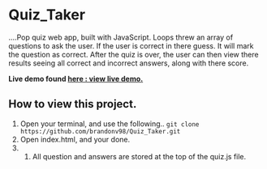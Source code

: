 # Quiz_Taker

....Pop quiz web app, built with JavaScript. Loops threw an array of questions to ask the user. If the user is correct in there guess. It will mark the question as correct. After the quiz is over, the user can then view there results seeing all correct and incorrect answers, along with there score.


**Live demo found  [here : view live demo.](https://brandonv98.github.io/Quiz_Taker/)**

## How to view this project.
1. Open your terminal, and use the following..
`git clone https://github.com/brandonv98/Quiz_Taker.git`
2. Open index.html, and your done.
3. 1. All question and answers are stored at the top of the quiz.js file.

